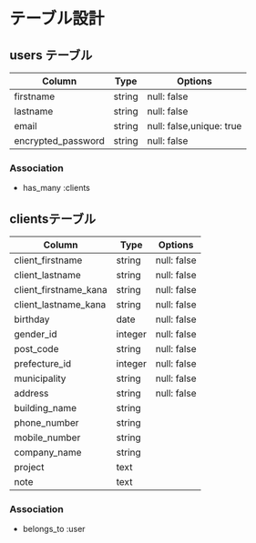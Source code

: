 # テーブル設計 

## users テーブル 

| Column                  | Type    | Options     | 
| ----------------------- | ------- | ----------- | 
| firstname               | string  | null: false | 
| lastname                | string  | null: false | 
| email                   | string  | null: false,unique: true | 
| encrypted_password      | string  | null: false | 

### Association 

- has_many :clients


## clientsテーブル

| Column                  | Type    | Options     | 
| ------------------------| --------| ------------| 
| client_firstname        | string  | null: false | 
| client_lastname         | string  | null: false | 
| client_firstname_kana   | string  | null: false |
| client_lastname_kana    | string  | null: false |
| birthday                | date    | null: false | 
| gender_id               | integer | null: false |
| post_code               | string  | null: false | 
| prefecture_id           | integer | null: false |
| municipality            | string  | null: false |
| address                 | string  | null: false |
| building_name           | string  |             |
| phone_number            | string  |             |
| mobile_number           | string  |             |
| company_name            | string  |             |
| project                 | text    |             |
| note                    | text    |             |

### Association 

- belongs_to :user


